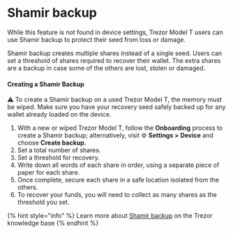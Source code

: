 # Shamir backup

While this feature is not found in device settings, Trezor Model T users can use Shamir backup to protect their seed from loss or damage.&#x20;

Shamir backup creates multiple shares instead of a single seed. Users can set a threshold of shares required to recover their wallet. The extra shares are a backup in case some of the others are lost, stolen or damaged.&#x20;

#### Creating a Shamir Backup

⚠️ To create a Shamir backup on a used Trezor Model T, the memory must be wiped. Make sure you have your recovery seed safely backed up for any wallet already loaded on the device.

1. With a new or wiped Trezor Model T, follow the **Onboarding** process to create a Shamir backup; alternatively, visit ⚙️ **Settings > Device** and choose **Create backup.**
2. Set a total number of shares.
3. Set a threshold for recovery.
4. Write down all words of each share in order, using a separate piece of paper for each share.&#x20;
5. Once complete, secure each share in a safe location isolated from the others.
6. To recover your funds, you will need to collect as many shares as the threshold you set.&#x20;

{% hint style="info" %}
Learn more about [Shamir backup](https://trezor.io/learn/a/what-is-shamir-backup) on the Trezor knowledge base
{% endhint %}
